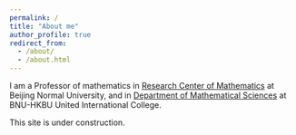 ```yaml
---
permalink: /
title: "About me"
author_profile: true
redirect_from: 
  - /about/
  - /about.html
---
```


I am a Professor of mathematics in [Research Center of Mathematics](https://rcm.uic.edu.cn/) at Beijing Normal University, and in [Department of Mathematical Sciences](https://fst.uic.edu.cn/am_en/index.htm) at BNU-HKBU United International College. 

This site is under construction.
